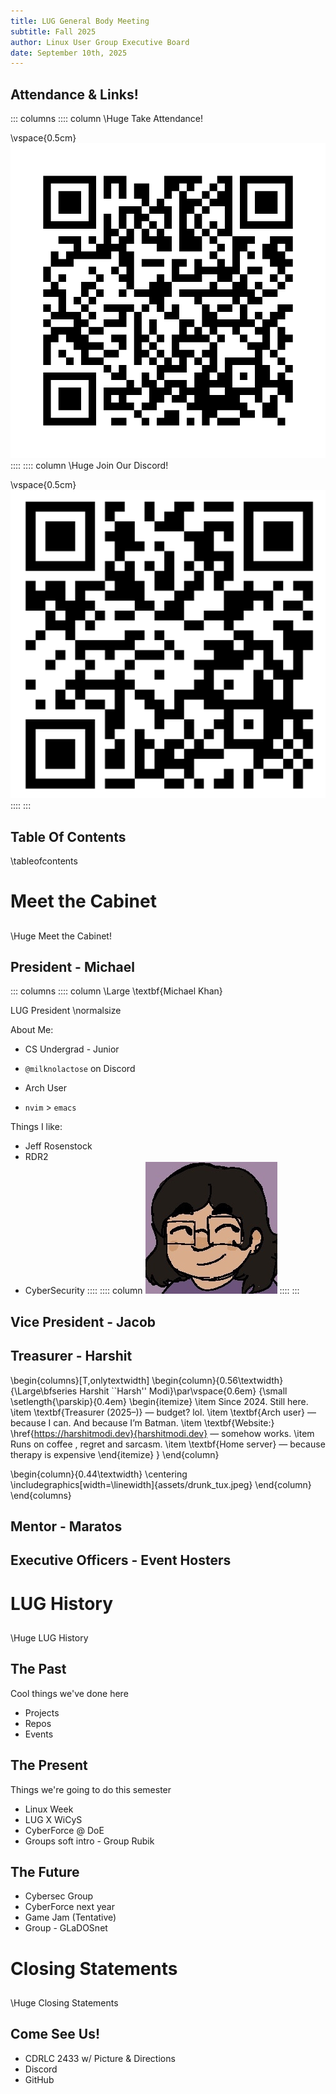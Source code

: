 ```yaml
---
title: LUG General Body Meeting 
subtitle: Fall 2025 
author: Linux User Group Executive Board
date: September 10th, 2025
---
```


## Attendance & Links!

::: columns
:::: column
\Huge Take Attendance!

\vspace{0.5cm}
![](assets/coe_qr.png)
::::
:::: column
\Huge Join Our Discord!

\vspace{0.5cm}
![](assets/lug-discord-qr.png)
::::
:::

## Table Of Contents
\tableofcontents

# Meet the Cabinet

## 
\Huge Meet the Cabinet!

## President - Michael

::: columns
:::: column
\Large \textbf{Michael Khan}

LUG President
\normalsize

About Me:

- CS Undergrad - Junior

- `@milknolactose` on Discord

- Arch User

- `nvim` > `emacs`

Things I like:

  - Jeff Rosenstock
  - RDR2
  - CyberSecurity
::::
:::: column
![](assets/mike_pfp.png)
::::
:::

## Vice President - Jacob
<!-- TODO: SLIDE --->

## Treasurer - Harshit

\begin{columns}[T,onlytextwidth]
  \begin{column}{0.56\textwidth}
    {\Large\bfseries Harshit ``Harsh'' Modi}\par\vspace{0.6em}
    {\small
    \setlength{\parskip}{0.4em}
    \begin{itemize}
      \item Since 2024. Still here.
      \item \textbf{Treasurer (2025–)} — budget? lol.
      \item \textbf{Arch user} — because I can. And because I’m Batman.
      \item \textbf{Website:} \href{https://harshitmodi.dev}{harshitmodi.dev} — somehow works.
      \item Runs on coffee , regret and sarcasm.
      \item \textbf{Home server} — because therapy is expensive
    \end{itemize}
    }
  \end{column}

  \begin{column}{0.44\textwidth}
    \centering
    \includegraphics[width=\linewidth]{assets/drunk_tux.jpeg}
  \end{column}
\end{columns}


## Mentor - Maratos

## Executive Officers - Event Hosters

# LUG History

## 
\Huge LUG History

## The Past
Cool things we've done here
- Projects
- Repos
- Events

## The Present
Things we're going to do this semester
- Linux Week
- LUG X WiCyS
- CyberForce @ DoE
- Groups soft intro - Group Rubik

## The Future
- Cybersec Group
- CyberForce next year
- Game Jam (Tentative)
- Group - GLaDOSnet

# Closing Statements

## 
\Huge Closing Statements

## Come See Us!
- CDRLC 2433 w/ Picture & Directions
- Discord
- GitHub
